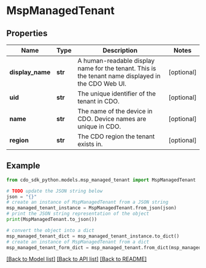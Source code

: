 # MspManagedTenant


## Properties

Name | Type | Description | Notes
------------ | ------------- | ------------- | -------------
**display_name** | **str** | A human-readable display name for the tenant. This is the tenant name displayed in the CDO Web UI. | [optional] 
**uid** | **str** | The unique identifier of the tenant in CDO. | [optional] 
**name** | **str** | The name of the device in CDO. Device names are unique in CDO. | [optional] 
**region** | **str** | The CDO region the tenant exists in. | [optional] 

## Example

```python
from cdo_sdk_python.models.msp_managed_tenant import MspManagedTenant

# TODO update the JSON string below
json = "{}"
# create an instance of MspManagedTenant from a JSON string
msp_managed_tenant_instance = MspManagedTenant.from_json(json)
# print the JSON string representation of the object
print(MspManagedTenant.to_json())

# convert the object into a dict
msp_managed_tenant_dict = msp_managed_tenant_instance.to_dict()
# create an instance of MspManagedTenant from a dict
msp_managed_tenant_form_dict = msp_managed_tenant.from_dict(msp_managed_tenant_dict)
```
[[Back to Model list]](../README.md#documentation-for-models) [[Back to API list]](../README.md#documentation-for-api-endpoints) [[Back to README]](../README.md)


